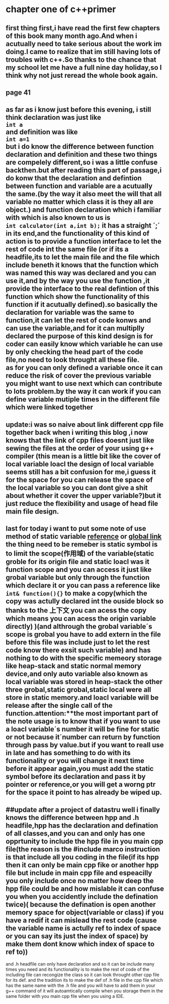 # chapter one of c++primer
first thing first,i have read the first few chapters of this book many month ago.And when i acutually need to take serious about the work im doing.I came to realize that im still having lots of troubles with c++.So thanks to the chance that my school let me have a full nine day holiday,so I think why not just reread the whole book again.
---
## page 41
as far as i know just before this evening,
i still think declaration was just like 
<br>
`int a`
<br>
and definition was like
<br>
`int a=1`
<br>
but i do know the difference between function declaration and definition and these two things are compelely different,so i was a little confuse backthen.but after reading this part of passage,**i do konw that the declaration and defintion between function and variable are a acutually the same.**(by the way it also meet the will that all variable no matter which class it is they all are object.)
and function declaration which i familiar with which is also known to us is
<br>
`int calculator(int a,int b);`
it has a straight ´;´ in its end,and the functionality of this kind of action is to provide a function interface to let the rest of code int the same file (or if its a headfile,its to let the main file and the file which include beneth it knows that the function which was named this way was declared and you can use it,and by the way you use the function ,it provide the interface to the real defintion of this function which show the functionality of this function if it acutually defined).so basically the declaration for variable was the same to function,it can let the rest of code konws and can use the variable,and **for it can multiplly declared the purpose of this kind design is for coder can easily know which variable he can use by only checking the head part of the code file,no need to look throught all these file.**
<br>as for you can only defined a variable once it can reduce the risk of cover the previous variable you might want to use next which can contribute to lots problem.by the way it can work if you can define variable mutiple times in the different file which were linked together
-----
update:i was so naive about link different cpp file together back when i writing this blog ,i now knows that the link of cpp files doesnt just like sewing the files at the order of your using g++ compiler (this mean is a little bit like the cover of local variable loacl **the design of local variable seems still has a bit confusion for me**,i guess it for the space for you can release the space of the local variable so you can dont give a shit about whether it cover the upper variable?)but it just reduce the flexibility and usage of head file main file design.
-----
last for today i want to put some note of use method of static variable
[reference](./reference.md)
or
[global link](http://huangjundashuaige/articles/c++primer/reference)
the thing need to be remeber is static symbol is to limit the scope(作用域) of the variable(static groble for its origin file and static loacl was it function scope and you can access it just like grobal variable but only through the function which declare it or you can pass a reference like `int& function(){}` to make a copy(which the copy was actully declared int the ouside block so thanks to the 上下文 you can acess the copy which means you can acess the origin variable directly) )(and althrough the grobal variable´s scope is grobal you have to add extern in the file before this file was include just to let the rest code know there exsit such variable) and has nothing to do with the specific memeory storage like heap-stack and static normal memory device,and only auto variable also known as local variable was stored in heap-stack the other three grobal,static grobal,static local were all store in static memory.and loacl variable will be release after the single call of the function.attention:**the most important part of the note usage is to know that if you want to use a loacl variable´s number it will be fine for static or not because it´number can return by function through pass by value.but if you want to reall use in late and has something to do with its functionality or you will change it next time before it appear again,you must add the static symbol before its declaration and pass it by pointer or reference,or you will get a worng ptr for the space it point to has already be wiped up. 
-------
##update after a project of datastru
well i finally knows the difference between hpp and .h headfile,hpp has the declaration and defination of all classes,and you can and only has one opprtunity to include the hpp file in you main cpp file(the reason is the #include marco instruction is that include all you coding in the file(if its hpp then it can only be main cpp fike or another hpp file but include in main cpp file and espeacilly you only include once no matter how deep the hpp file could be and how mislable it can confuse you when you accidently include the defination twice)( **because the defination is open another memory space for object(variable or class) if you have a redif it can mislead the rest code (cause the variable name is actully ref to index of space or you can say its just the index of space) by make them dont know which index of space to ref to)**)
-------
and .h headfile can only have declaration and so it can be include many times you need and its functionality is to make the rest of code of the including file can recongize the class so it can look throught other cpp file for its def. and the tradition its to make the def of .h file in the cpp file which has the same name with the .h file and you will have to add them in your g++ command of it will autoamtically compile when you storage them in the same folder with you main cpp file when you using a IDE.
